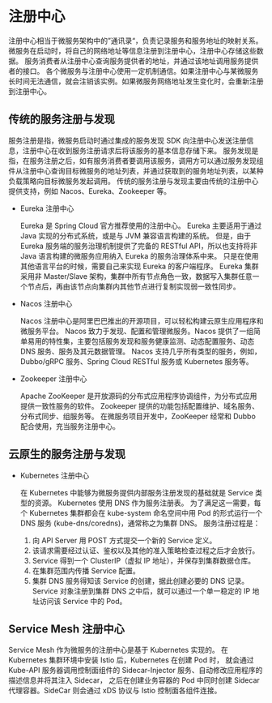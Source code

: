 # 注册中心

注册中心相当于微服务架构中的”通讯录“，负责记录服务和服务地址的映射关系。
微服务在启动时，将自己的网络地址等信息注册到注册中心，注册中心存储这些数据。
服务消费者从注册中心查询服务提供者的地址，并通过该地址调用服务提供者的接口。
各个微服务与注册中心使用一定机制通信。如果注册中心与某微服务长时间无法通信，就会注销该实例。如果微服务网络地址发生变化时，会重新注册到注册中心。

## 传统的服务注册与发现

服务注册是指，微服务启动时通过集成的服务发现 SDK 向注册中心发送注册信息，注册中心在收到服务注册请求后将该服务的基本信息存储下来。
服务发现是指，在服务注册之后，如有服务消费者要调用该服务，调用方可以通过服务发现组件从注册中心查询目标微服务的地址列表，并通过获取到的服务地址列表，以某种负载策略向目标微服务发起调用。
传统的服务注册与发现主要由传统的注册中心提供支持，例如 Nacos、Eureka、Zookeeper 等。

- Eureka 注册中心

    Eureka 是 Spring Cloud 官方推荐使用的注册中心。
    Eureka 主要适用于通过 Java 实现的分布式系统，或是与 JVM 兼容语言构建的系统。
    但是，由于 Eureka 服务端的服务治理机制提供了完备的 RESTful API，所以也支持将非 Java 语言构建的微服务应用纳入 Eureka 的服务治理体系中来。
    只是在使用其他语言平台的时候，需要自己来实现 Eureka 的客户端程序。
    Eureka 集群采⽤⾮ Master/Slave 架构，集群中所有节点⻆⾊⼀致，数据写⼊集群任意⼀个节点后，再由该节点向集群内其他节点进⾏复制实现弱⼀致性同步。

- Nacos 注册中心

    Nacos 注册中心是阿里巴巴推出的开源项目，可以轻松构建云原生应用程序和微服务平台。
    Nacos 致力于发现、配置和管理微服务。Nacos 提供了一组简单易用的特性集，主要包括服务发现和服务健康监测、动态配置服务、动态 DNS 服务、服务及其元数据管理。
    Nacos 支持几乎所有类型的服务，例如，Dubbo/gRPC 服务、Spring Cloud RESTful 服务或 Kubernetes 服务等。

- Zookeeper 注册中心

    Apache ZooKeeper 是开放源码的分布式应用程序协调组件，为分布式应用提供一致性服务的软件。
    Zookeeper 提供的功能包括配置维护、域名服务、分布式同步、组服务等。
    在微服务项目开发中，ZooKeeper 经常和 Dubbo 配合使用，充当服务注册中心。

## 云原生的服务注册与发现

- Kubernetes 注册中心

    在 Kubernetes 中能够为微服务提供内部服务注册发现的基础就是 Service 类型的资源。
    Kubernetes 使用 DNS 作为服务注册表。
    为了满足这一需要，每个 Kubernetes 集群都会在 kube-system 命名空间中用 Pod 的形式运行一个 DNS 服务 (kube-dns/coredns)，通常称之为集群 DNS。
    服务注册过程是：

    1. 向 API Server 用 POST 方式提交一个新的 Service 定义。
    2. 该请求需要经过认证、鉴权以及其他的准入策略检查过程之后才会放行。
    3. Service 得到一个 ClusterIP（虚拟 IP 地址），并保存到集群数据仓库。
    4. 在集群范围内传播 Service 配置。
    5. 集群 DNS 服务得知该 Service 的创建，据此创建必要的 DNS 记录。
       Service 对象注册到集群 DNS 之中后，就可以通过一个单一稳定的 IP 地址访问该 Service 中的 Pod。

## Service Mesh 注册中心

Service Mesh 作为微服务的注册中心是基于 Kubernetes 实现的。
在 Kubernetes 集群环境中安装 Istio 后，Kubernetes 在创建 Pod 时，
就会通过 Kube-API 服务器调用控制面组件的 Sidecar-Injector 服务、自动修改应用程序的描述信息并将其注入 Sidecar，
之后在创建业务容器的 Pod 中同时创建 Sidecar 代理容器。SideCar 则会通过 xDS 协议与 Istio 控制面各组件连接。
